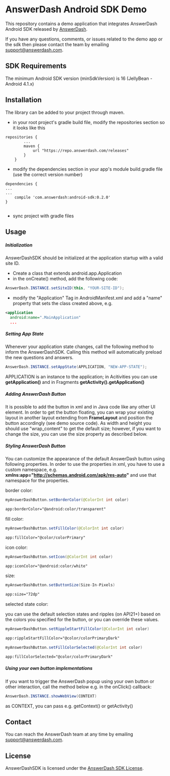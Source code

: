 # AnswerDash Android SDK Demo

This repository contains a demo application that integrates AnswerDash Android SDK released by [AnswerDash](http://www.answerdash.com).

If you have any questions, comments, or issues related to the demo app or the sdk then please contact the team by emailing [support@answerdash.com](mailto:support@answerdash.com).

## SDK Requirements

The minimum Android SDK version (minSdkVersion) is 16 (JellyBean - Android 4.1.x)

## Installation

The library can be added to your project through maven.

* in your root project's gradle build file, modify the repositories section so it looks like this
```
repositories {
        ...
        maven {
            url "https://repo.answerdash.com/releases"
        }
    }
```
* modify the dependencies section in your app's module build.gradle file (use the correct version number)
```
dependencies {
...
...
    compile 'com.answerdash:android-sdk:0.2.0'
}
    
```
* sync project with gradle files

## Usage

##### Initialization
AnswerDashSDK should be initialized at the application startup with a valid site ID.
* Create a class that extends android.app.Application
* in the onCreate() method, add the following code: 
```Java
AnswerDash.INSTANCE.setSiteID(this, "YOUR-SITE-ID");
```
* modify the "Application" Tag in AndroidManifest.xml and add a "name" property that sets the class created above, e.g.
```XML
<application
  android:name=".MainApplication"
  ...
```

##### Setting App State
Whenever your application state changes, call the following method to inform the AnswerDashSDK. Calling this method will automatically preload the new questions and answers.
```Java
AnswerDash.INSTANCE.setAppState(APPLICATION, "NEW-APP-STATE");
```
APPLICATION is an instance to the application; in Acitivities you can use **getApplication()** and in Fragments **getActivity().getApplication()**

##### Adding AnswerDash Button
It is possible to add the button in xml and in Java code like any other UI element. In order to get the button floating, you can wrap your existing layout in another layout extending from **FrameLayout** and position the button accordingly (see demo source code).
As width and height you should use "wrap_content" to get the default size; however, if you want to change the size, you can use the size property as described below.

##### Styling AnswerDash Button
You can customize the appearance of the default AnswerDash button using following properties.
In order to use the properties in xml, you have to use a custom namespace, e.g. **xmlns:app="http://schemas.android.com/apk/res-auto"** and use that namespace for the properties.

border color:
``` Java
myAnswerDashButton.setBorderColor(@ColorInt int color)
```

``` Xml
app:borderColor="@android:color/transparent"
```

fill color:
``` Java
myAnswerDashButton.setFillColor(@ColorInt int color)
```

``` Xml
app:fillColor="@color/colorPrimary"
```

icon color:
``` Java
myAnswerDashButton.setIcon(@ColorInt int color)
```

``` Xml
app:iconColor="@android:color/white"
```

size:
``` Java
myAnswerDashButton.setButtonSize(Size-In-Pixels)
```

``` Xml
app:size="72dp"
```

selected state color:

you can use the default selection states and ripples (on API21+) based on the colors you specified for the button, or you can override these values.

``` Java
myAnswerDashButton.setRippleStartFillColor(@ColorInt int color)
```

``` Xml
app:rippleStartFillColor="@color/colorPrimaryDark"
```

``` Java
myAnswerDashButton.setFillColorSelected(@ColorInt int color)
```

``` Xml
app:fillColorSelected="@color/colorPrimaryDark"
```

##### Using your own button implementations
If you want to trigger the AnswerDash popup using your own button or other interaction, call the method below e.g. in the onClick() callback:

``` Java
AnswerDash.INSTANCE.showWebView(CONTEXT)
```
as CONTEXT, you can pass e.g. getContext() or getActivity()

## Contact

You can reach the AnswerDash team at any time by emailing [support@answerdash.com](mailto:support@answerdash.com).

## License

AnswerDashSDK is licensed under the [AnswerDash SDK License](https://github.com/answerdash/answerdash-android-sdk-demo/blob/master/LICENSE.md).
